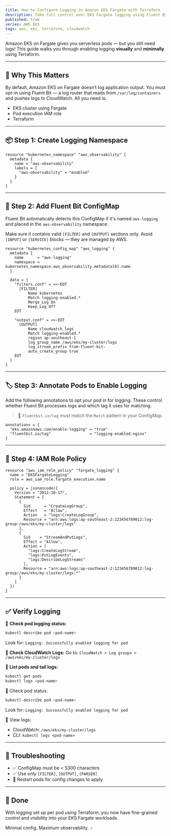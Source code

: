 ```yaml
---
title: How to Configure Logging in Amazon EKS Fargate with Terraform
description: Take full control over EKS Fargate logging using Fluent Bit, ConfigMaps, and Terraform.
published: true
series: AWS EKS
tags: aws, eks, terraform, cloudwatch
---
```


Amazon EKS on Fargate gives you serverless pods — but you still need logs!
This guide walks you through enabling logging **visually** and **minimally** using Terraform.

---

## 📘 Why This Matters

By default, Amazon EKS on Fargate doesn’t log application output. You must opt-in using Fluent Bit — a log router that reads from `/var/log/containers` and pushes logs to CloudWatch. All you need is:

- EKS cluster using Fargate
- Pod execution IAM role
- Terraform

---

## 📦 Step 1: Create Logging Namespace

```hcl
resource "kubernetes_namespace" "aws_observability" {
  metadata {
    name = "aws-observability"
    labels = {
      "aws-observability" = "enabled"
    }
  }
}
```

---

## 📝 Step 2: Add Fluent Bit ConfigMap

Fluent Bit automatically detects this ConfigMap if it's named `aws-logging` and placed in the `aws-observability` namespace.

Make sure it contains valid `[FILTER]` and `[OUTPUT]` sections only. Avoid `[INPUT]` or `[SERVICE]` blocks — they are managed by AWS.

```hcl
resource "kubernetes_config_map" "aws_logging" {
  metadata {
    name      = "aws-logging"
    namespace = kubernetes_namespace.aws_observability.metadata[0].name
  }

  data = {
    "filters.conf" = <<-EOT
      [FILTER]
          Name kubernetes
          Match logging-enabled.*
          Merge_Log On
          Keep_Log Off
    EOT

    "output.conf" = <<-EOT
      [OUTPUT]
          Name cloudwatch_logs
          Match logging-enabled.*
          region ap-southeast-1
          log_group_name /aws/eks/my-cluster/logs
          log_stream_prefix from-fluent-bit-
          auto_create_group true
    EOT
  }
}
```

---

## 🏷️ Step 3: Annotate Pods to Enable Logging

Add the following annotations to opt your pod in for logging. These control whether Fluent Bit processes logs and which tag it uses for matching.

> 🧠 `fluentbit.io/tag` must match the `Match` pattern in your ConfigMap.

```hcl
annotations = {
  "eks.amazonaws.com/enable-logging" = "true"
  "fluentbit.io/tag"                 = "logging-enabled.nginx"
}
```

---

## 🔐 Step 4: IAM Role Policy

```hcl
resource "aws_iam_role_policy" "fargate_logging" {
  name = "EKSFargateLogging"
  role = aws_iam_role.fargate_execution.name

  policy = jsonencode({
    Version = "2012-10-17",
    Statement = [
      {
        Sid      = "CreateLogGroup",
        Effect   = "Allow",
        Action   = "logs:CreateLogGroup",
        Resource = "arn:aws:logs:ap-southeast-2:123456789012:log-group:/aws/eks/my-cluster/logs"
      },
      {
        Sid    = "StreamAndPutLogs",
        Effect = "Allow",
        Action = [
          "logs:CreateLogStream",
          "logs:PutLogEvents",
          "logs:DescribeLogStreams"
        ],
        Resource = "arn:aws:logs:ap-southeast-2:123456789012:log-group:/aws/eks/my-cluster/logs:*"
      }
    ]
  })
}
```

---

## ✅ Verify Logging

📌 **Check pod logging status:**

```bash
kubectl describe pod <pod-name>
```

Look for:
`Logging: Successfully enabled logging for pod`

📌 **Check CloudWatch Logs:**
Go to: `CloudWatch > Log groups > /aws/eks/my-cluster/logs`

📌 **List pods and tail logs:**

```bash
kubectl get pods
kubectl logs <pod-name>
```

📌 Check pod status:

```bash
kubectl describe pod <pod-name>
```

Look for:
`Logging: Successfully enabled logging for pod`

📌 View logs:

- CloudWatch: `/aws/eks/my-cluster/logs`
- CLI: `kubectl logs <pod-name>`

---

## 🧪 Troubleshooting

- ✅ ConfigMap must be < 5300 characters
- ✅ Use only `[FILTER]`, `[OUTPUT]`, `[PARSER]`
- 🔁 Restart pods for config changes to apply

---

## 🎯 Done

With logging set up per pod using Terraform, you now have fine-grained control and visibility into your EKS Fargate workloads.

Minimal config. Maximum observability. 💡
